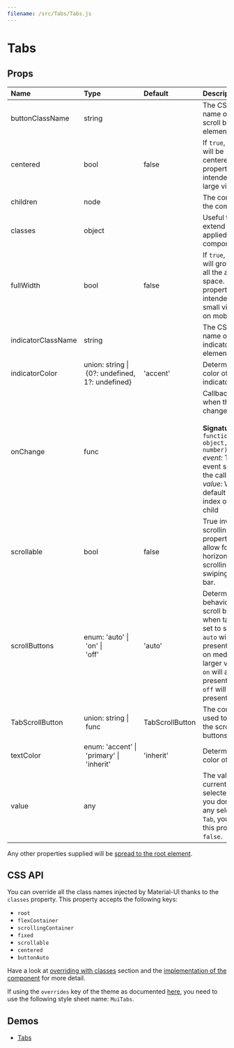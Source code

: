 ```yaml
---
filename: /src/Tabs/Tabs.js
---
```


<!--- This documentation is automatically generated, do not try to edit it. -->

# Tabs



## Props

| Name | Type | Default | Description |
|:-----|:-----|:--------|:------------|
| buttonClassName | string |  | The CSS class name of the scroll button elements. |
| centered | bool | false | If `true`, the tabs will be centered. This property is intended for large views. |
| children | node |  | The content of the component. |
| classes | object |  | Useful to extend the style applied to components. |
| fullWidth | bool | false | If `true`, the tabs will grow to use all the available space. This property is intended for small views, like on mobile. |
| indicatorClassName | string |  | The CSS class name of the indicator element. |
| indicatorColor | union:&nbsp;string&nbsp;&#124;<br>&nbsp;{0?: undefined, 1?: undefined}<br> | 'accent' | Determines the color of the indicator. |
| onChange | func |  | Callback fired when the value changes.<br><br>**Signature:**<br>`function(event: object, value: number) => void`<br>*event:* The event source of the callback<br>*value:* We default to the index of the child |
| scrollable | bool | false | True invokes scrolling properties and allow for horizontally scrolling (or swiping) the tab bar. |
| scrollButtons | enum:&nbsp;'auto'&nbsp;&#124;<br>&nbsp;'on'&nbsp;&#124;<br>&nbsp;'off'<br> | 'auto' | Determine behavior of scroll buttons when tabs are set to scroll `auto` will only present them on medium and larger viewports `on` will always present them `off` will never present them |
| TabScrollButton | union:&nbsp;string&nbsp;&#124;<br>&nbsp;func<br> | TabScrollButton | The component used to render the scroll buttons. |
| textColor | enum:&nbsp;'accent'&nbsp;&#124;<br>&nbsp;'primary'&nbsp;&#124;<br>&nbsp;'inherit'<br> | 'inherit' | Determines the color of the `Tab`. |
| value | any |  | The value of the currently selected `Tab`. If you don't want any selected `Tab`, you can set this property to `false`. |

Any other properties supplied will be [spread to the root element](/guides/api#spread).

## CSS API

You can override all the class names injected by Material-UI thanks to the `classes` property.
This property accepts the following keys:
- `root`
- `flexContainer`
- `scrollingContainer`
- `fixed`
- `scrollable`
- `centered`
- `buttonAuto`

Have a look at [overriding with classes](/customization/overrides#overriding-with-classes) section
and the [implementation of the component](https://github.com/mui-org/material-ui/tree/v1-beta/src/Tabs/Tabs.js)
for more detail.

If using the `overrides` key of the theme as documented
[here](/customization/themes#customizing-all-instances-of-a-component-type),
you need to use the following style sheet name: `MuiTabs`.

## Demos

- [Tabs](/demos/tabs)

